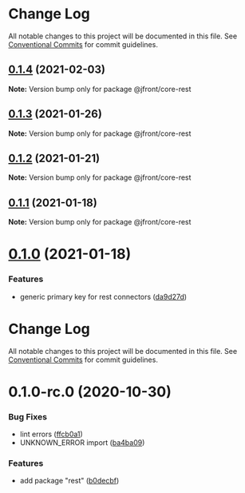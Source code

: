 # Change Log

All notable changes to this project will be documented in this file.
See [Conventional Commits](https://conventionalcommits.org) for commit guidelines.

## [0.1.4](https://github.com/Jepria/jfront-core/compare/@jfront/core-rest@0.1.3...@jfront/core-rest@0.1.4) (2021-02-03)

**Note:** Version bump only for package @jfront/core-rest





## [0.1.3](https://github.com/Jepria/jfront-core/compare/@jfront/core-rest@0.1.2...@jfront/core-rest@0.1.3) (2021-01-26)

**Note:** Version bump only for package @jfront/core-rest





## [0.1.2](https://github.com/Jepria/jfront-core/compare/@jfront/core-rest@0.1.1...@jfront/core-rest@0.1.2) (2021-01-21)

**Note:** Version bump only for package @jfront/core-rest





## [0.1.1](https://github.com/Jepria/jfront-core/compare/@jfront/core-rest@0.1.0...@jfront/core-rest@0.1.1) (2021-01-18)

**Note:** Version bump only for package @jfront/core-rest





# [0.1.0](https://github.com/Jepria/jfront-core/compare/@jfront/core-rest@0.1.0-rc.0...@jfront/core-rest@0.1.0) (2021-01-18)


### Features

* generic primary key for rest connectors ([da9d27d](https://github.com/Jepria/jfront-core/commit/da9d27daa4be402a1cda9c58b4ec27b1ffe656a0))





# Change Log

All notable changes to this project will be documented in this file. See
[Conventional Commits](https://conventionalcommits.org) for commit guidelines.

# 0.1.0-rc.0 (2020-10-30)

### Bug Fixes

- lint errors
  ([ffcb0a1](https://github.com/Jepria/jfront-core/commit/ffcb0a172bbd310b45d6aa873394d5625740833c))
- UNKNOWN_ERROR import
  ([ba4ba09](https://github.com/Jepria/jfront-core/commit/ba4ba09893dbdd401872e626242e7823aa093cba))

### Features

- add package "rest"
  ([b0decbf](https://github.com/Jepria/jfront-core/commit/b0decbfd393b5e0be58f13addeee810f06f68729))
